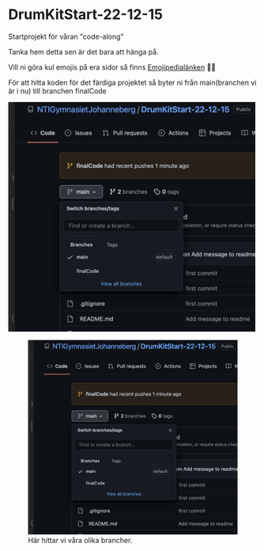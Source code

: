 # DrumKitStart-22-12-15

Startprojekt för våran "code-along"

Tanka hem detta sen är det bara att hänga på.

Vill ni göra kul emojis på era sidor så finns [Emojipedialänken](https://emojipedia.org/drum/) 😵‍💫



För att hitta koden för det färdiga projektet så byter ni från main(branchen vi är i nu) till branchen finalCode

<img src="findMyBranches.png" width="500px" />

<figure>
    <img src="findMyBranches.png"
         alt="guide pic">
    <figcaption>Här hittar vi våra olika brancher.</figcaption>
</figure>

